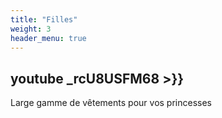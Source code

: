 ```yaml
---
title: "Filles"
weight: 3
header_menu: true
---
```


##   youtube _rcU8USFM68 >}}

Large gamme de vêtements pour vos princesses

